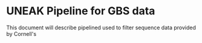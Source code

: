 UNEAK Pipeline for GBS data
===========================

This document will describe pipelined used to filter sequence data 
provided by Cornell's 
